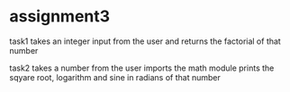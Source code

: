 # assignment3

task1
takes an integer input from the user and returns the factorial of that number

task2
takes a number from the user 
imports the math module
prints the sqyare root, logarithm and sine in radians of that number
